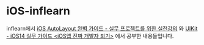 # iOS-inflearn

inflearn에서 [iOS AutoLayout 완벽 가이드 - 실무 프로젝트를 위한 실전강의](https://inf.run/tovq) 와 [UIKit - iOS14 실무 가이드 <iOS앱 진짜 개발자 되기>](https://inf.run/sjp3) 에서 공부한 내용들입니다.
